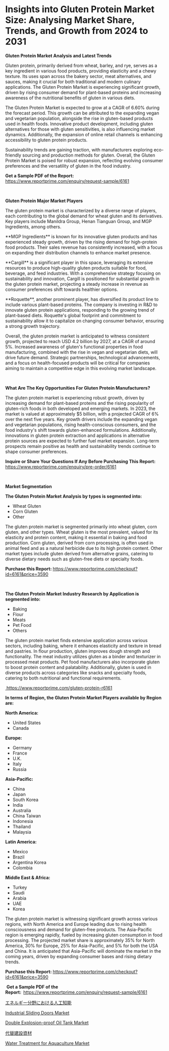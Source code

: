 <p><h1>Insights into Gluten Protein Market Size: Analysing Market Share, Trends, and Growth from 2024 to 2031</h1></p><p><strong>Gluten Protein Market Analysis and Latest Trends</strong></p>
<p><p>Gluten protein, primarily derived from wheat, barley, and rye, serves as a key ingredient in various food products, providing elasticity and a chewy texture. Its uses span across the bakery sector, meat alternatives, and sauces, making it crucial for both traditional and modern culinary applications. The Gluten Protein Market is experiencing significant growth, driven by rising consumer demand for plant-based proteins and increasing awareness of the nutritional benefits of gluten in various diets.</p><p>The Gluten Protein Market is expected to grow at a CAGR of 6.60% during the forecast period. This growth can be attributed to the expanding vegan and vegetarian population, alongside the rise in gluten-based products used in health foods. Innovative product development, including gluten alternatives for those with gluten sensitivities, is also influencing market dynamics. Additionally, the expansion of online retail channels is enhancing accessibility to gluten protein products.</p><p>Sustainability trends are gaining traction, with manufacturers exploring eco-friendly sourcing and production methods for gluten. Overall, the Gluten Protein Market is poised for robust expansion, reflecting evolving consumer preferences and the versatility of gluten in the food industry.</p></p>
<p><strong>Get a Sample PDF of the Report:&nbsp;</strong> <a href="https://www.reportprime.com/enquiry/request-sample/6161">https://www.reportprime.com/enquiry/request-sample/6161</a></p>
<p>&nbsp;</p>
<p><strong>Gluten Protein Major Market Players</strong></p>
<p><p>The gluten protein market is characterized by a diverse range of players, each contributing to the global demand for wheat gluten and its derivatives. Key players include Manildra Group, Henan Tianguan Group, and MGP Ingredients, among others.</p><p>**MGP Ingredients** is known for its innovative gluten products and has experienced steady growth, driven by the rising demand for high-protein food products. Their sales revenue has consistently increased, with a focus on expanding their distribution channels to enhance market presence.</p><p>**Cargill** is a significant player in this space, leveraging its extensive resources to produce high-quality gluten products suitable for food, beverage, and feed industries. With a comprehensive strategy focusing on sustainability and innovation, Cargill is positioned for substantial growth in the gluten protein market, projecting a steady increase in revenue as consumer preferences shift towards healthier options.</p><p>**Roquette**, another prominent player, has diversified its product line to include various plant-based proteins. The company is investing in R&D to innovate gluten protein applications, responding to the growing trend of plant-based diets. Roquette's global footprint and commitment to sustainability allow it to capitalize on changing consumer behavior, ensuring a strong growth trajectory.</p><p>Overall, the gluten protein market is anticipated to witness consistent growth, projected to reach USD 4.2 billion by 2027, at a CAGR of around 5%. Increased awareness of gluten's functional properties in food manufacturing, combined with the rise in vegan and vegetarian diets, will drive future demand. Strategic partnerships, technological advancements, and a focus on health-focused products will be critical for companies aiming to maintain a competitive edge in this evolving market landscape.</p></p>
<p>&nbsp;</p>
<p><strong>What Are The Key Opportunities For Gluten Protein Manufacturers?</strong></p>
<p><p>The gluten protein market is experiencing robust growth, driven by increasing demand for plant-based proteins and the rising popularity of gluten-rich foods in both developed and emerging markets. In 2023, the market is valued at approximately $5 billion, with a projected CAGR of 6% over the next five years. Key growth drivers include the expanding vegan and vegetarian populations, rising health-conscious consumers, and the food industry's shift towards gluten-enhanced formulations. Additionally, innovations in gluten protein extraction and applications in alternative protein sources are expected to further fuel market expansion. Long-term prospects remain positive as health and sustainability trends continue to shape consumer preferences.</p></p>
<p><strong>Inquire or Share Your Questions If Any Before Purchasing This Report:</strong> <a href="https://www.reportprime.com/enquiry/pre-order/6161">https://www.reportprime.com/enquiry/pre-order/6161</a></p>
<p>&nbsp;</p>
<p><strong>Market Segmentation</strong></p>
<p><strong>The Gluten Protein Market Analysis by types is segmented into:</strong></p>
<p><ul><li>Wheat Gluten</li><li>Corn Gluten</li><li>Other</li></ul></p>
<p><p>The gluten protein market is segmented primarily into wheat gluten, corn gluten, and other types. Wheat gluten is the most prevalent, valued for its elasticity and protein content, making it essential in baking and food production. Corn gluten, derived from corn processing, is often used in animal feed and as a natural herbicide due to its high protein content. Other market types include gluten derived from alternative grains, catering to diverse dietary needs such as gluten-free diets or specialty foods.</p></p>
<p><strong>Purchase this Report:&nbsp;</strong><a href="https://www.reportprime.com/checkout?id=6161&price=3590">https://www.reportprime.com/checkout?id=6161&price=3590</a></p>
<p>&nbsp;</p>
<p><strong>The Gluten Protein Market Industry Research by Application is segmented into:</strong></p>
<p><ul><li>Baking</li><li>Flour</li><li>Meats</li><li>Pet Food</li><li>Others</li></ul></p>
<p><p>The gluten protein market finds extensive application across various sectors, including baking, where it enhances elasticity and texture in bread and pastries. In flour production, gluten improves dough strength and functionality. The meat industry utilizes gluten as a binder and texturizer in processed meat products. Pet food manufacturers also incorporate gluten to boost protein content and palatability. Additionally, gluten is used in diverse products across categories like snacks and specialty foods, catering to both nutritional and functional requirements.</p></p>
<p><a href="https://www.reportprime.com/gluten-protein-r6161">&nbsp;https://www.reportprime.com/gluten-protein-r6161</a></p>
<p><strong>In terms of Region, the Gluten Protein Market Players available by Region are:</strong></p>
<p>
    <p> <strong> North America: </strong>
        <ul>
            <li>United States</li>
            <li>Canada</li>
        </ul>
        </p> 
    <p> <strong> Europe: </strong>
        <ul>
            <li>Germany</li>
            <li>France</li>
            <li>U.K.</li>
            <li>Italy</li>
            <li>Russia</li>
        </ul>
        </p> 
    <p> <strong> Asia-Pacific: </strong>
        <ul>
            <li>China</li>
            <li>Japan</li>
            <li>South Korea</li>
            <li>India</li>
            <li>Australia</li>
            <li>China Taiwan</li>
            <li>Indonesia</li>
            <li>Thailand</li>
            <li>Malaysia</li>
        </ul>
        </p> 
    <p> <strong> Latin America: </strong>
        <ul>
            <li>Mexico</li>
            <li>Brazil</li>
            <li>Argentina Korea</li>
            <li>Colombia</li>
        </ul>
        </p> 
    <p> <strong> Middle East & Africa: </strong>
        <ul>
            <li>Turkey</li>
            <li>Saudi</li>
            <li>Arabia</li>
            <li>UAE</li>
            <li>Korea</li>
        </ul>
    </p>
    </p>
<p><p>The gluten protein market is witnessing significant growth across various regions, with North America and Europe leading due to rising health consciousness and demand for gluten-free products. The Asia-Pacific region is emerging rapidly, fueled by increasing gluten consumption in food processing. The projected market share is approximately 35% for North America, 30% for Europe, 25% for Asia-Pacific, and 5% for both the USA and China. It is anticipated that Asia-Pacific will dominate the market in the coming years, driven by expanding consumer bases and rising dietary trends.</p></p>
<p><strong>Purchase this Report: </strong><a href="https://www.reportprime.com/checkout?id=6161&price=3590">https://www.reportprime.com/checkout?id=6161&price=3590</a></p>
<p>&nbsp;<strong>Get a Sample PDF of the Report:&nbsp;&nbsp;</strong><a href="https://www.reportprime.com/enquiry/request-sample/6161">https://www.reportprime.com/enquiry/request-sample/6161</a></p>
<p><strong></strong></p>
<p><p><a href="https://medium.com/@samleite85/%E3%82%B0%E3%83%AD%E3%83%BC%E3%83%90%E3%83%AB%E3%81%AA%E3%82%A8%E3%83%8D%E3%83%AB%E3%82%AE%E3%83%BC%E5%B8%82%E5%A0%B4%E3%81%AE%E4%BA%BA%E5%B7%A5%E7%9F%A5%E8%83%BD%E3%81%AE%E8%A9%95%E4%BE%A1%E3%81%AF-%E5%9C%B0%E5%9F%9F-%E7%A8%AE%E9%A1%9E-%E6%A9%9F%E6%A2%B0%E5%AD%A6%E7%BF%92-%E8%87%AA%E7%84%B6%E8%A8%80%E8%AA%9E%E5%87%A6%E7%90%86-%E3%81%9D%E3%81%AE%E4%BB%96-%E3%81%8A%E3%82%88%E3%81%B3%E3%82%A2%E3%83%97%E3%83%AA%E3%82%B1%E3%83%BC%E3%82%B7%E3%83%A7%E3%83%B3-%E8%B2%A0%E8%8D%B7%E8%AA%BF%E6%9F%BB%E3%81%A8%E4%BA%88%E6%B8%AC-%E9%80%81%E9%9B%BB-%E9%85%8D%E9%9B%BB-%E3%81%AB%E3%81%8A%E3%81%91%E3%82%8B%E3%83%88%E3%83%AC%E3%83%B3%E3%83%89%E3%81%A8%E6%88%90%E9%95%B7%E6%A9%9F%E4%BC%9A%E3%82%92%E5%88%86%E6%9E%90%E3%81%97%E3%81%A6%E3%81%84%E3%81%BE%E3%81%99-aec79dd0127e">エネルギー分野における人工知能</a></p><p><a href="https://www.linkedin.com/pulse/market-leaders-laggards-global-industrial-sliding-doors-trends-rtihf?trackingId=ziGKKuLHS5mwfKpO%2B47rNQ%3D%3D">Industrial Sliding Doors Market</a></p><p><a href="https://issuu.com/reportprime-2/docs/double-explosion-proof-oil-tank-mar_2b73056635df0d">Double Explosion-proof Oil Tank Market</a></p><p><a href="https://medium.com/@samleite85/%E6%88%A6%E7%95%A5%E7%9A%84%E3%83%AD%E3%83%BC%E3%83%89%E3%83%9E%E3%83%83%E3%83%97-%E3%82%B0%E3%83%AD%E3%83%BC%E3%83%90%E3%83%AB%E4%BB%A3%E6%9B%BF%E5%BB%BA%E8%A8%AD%E8%B3%87%E6%9D%90%E5%B8%82%E5%A0%B4%E3%81%AE%E6%B4%9E%E5%AF%9F%E3%81%A8%E6%A9%9F%E4%BC%9A-2024-2031-1beee7517ea3">代替建設資材</a></p><p><a href="https://medium.com/@sjdhshjc2456654/water-treatment-for-aquaculture-market-forecast-global-market-trends-and-analysis-from-2024-to-8ade3a69610d">Water Treatment for Aquaculture Market</a></p></p>